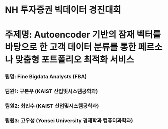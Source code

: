 # NH 투자증권 빅데이터 경진대회

# 주제명: Autoencoder 기반의 잠재 벡터를 바탕으로 한 고객 데이터 분류를 통한 페르소나 맞춤형 포트폴리오 최적화 서비스

### 팀명: Fine Bigdata Analysts (FBA)
### 팀원1: 구본우 (KAIST 산업및시스템공학과)
### 팀원2: 최인수 (KAIST 산업및시스템공학과)
### 팀원3: 고우성 (Yonsei University 경제학과 컴퓨터과학과)
